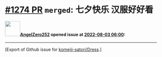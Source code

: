 # [\#1274 PR](https://github.com/komeiji-satori/Dress/pull/1274) `merged`: 七夕快乐 汉服好好看

#### <img src="https://avatars.githubusercontent.com/u/31953687?u=869094c7e27edcf5e095213e074c9515eccc766c&v=4" width="50">[AngelZero252](https://github.com/AngelZero252) opened issue at [2022-08-03 06:00](https://github.com/komeiji-satori/Dress/pull/1274):






-------------------------------------------------------------------------------



[Export of Github issue for [komeiji-satori/Dress](https://github.com/komeiji-satori/Dress).]
